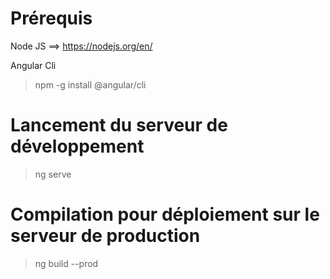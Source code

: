 # Prérequis

Node JS ==> https://nodejs.org/en/

Angular Cli 

> npm -g install @angular/cli




# Lancement du serveur de développement

> ng serve


# Compilation pour déploiement sur le serveur de production

> ng build --prod


 